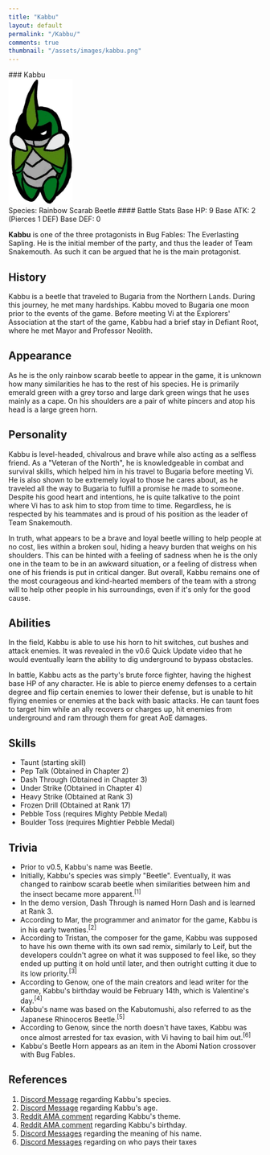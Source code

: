 ```yaml
---
title: "Kabbu"
layout: default
permalink: "/Kabbu/"
comments: true
thumbnail: "/assets/images/kabbu.png"
---
```

<div class='character bestiary__entry' markdown=1>
### Kabbu
<div class='bestiary__portrait'>
    <img src="/assets/images/kabbu.png">
</div>
Species: Rainbow Scarab Beetle
#### Battle Stats
Base HP: 9  
Base ATK: 2 (Pierces 1 DEF)  
Base DEF: 0
</div>

**Kabbu** is one of the three protagonists in Bug Fables: The Everlasting Sapling. He is the initial member of the party, and thus the leader of Team Snakemouth. As such it can be argued that he is the main protagonist.

## History
Kabbu is a beetle that traveled to Bugaria from the Northern Lands. During this journey, he met many hardships. Kabbu moved to Bugaria one moon prior to the events of the game. Before meeting Vi at the Explorers' Association at the start of the game, Kabbu had a brief stay in Defiant Root, where he met Mayor and Professor Neolith. 

## Appearance
As he is the only rainbow scarab beetle to appear in the game, it is unknown how many similarities he has to the rest of his species. He is primarily emerald green with a grey torso and large dark green wings that he uses mainly as a cape. On his shoulders are a pair of white pincers and atop his head is a large green horn.

## Personality
Kabbu is level-headed, chivalrous and brave while also acting as a selfless friend. As a "Veteran of the North", he is knowledgeable in combat and survival skills, which helped him in his travel to Bugaria before meeting Vi. He is also shown to be extremely loyal to those he cares about, as he traveled all the way to Bugaria to fulfill a promise he made to someone. Despite his good heart and intentions, he is quite talkative to the point where Vi has to ask him to stop from time to time. Regardless, he is respected by his teammates and is proud of his position as the leader of Team Snakemouth.


In truth, what appears to be a brave and loyal beetle willing to help people at no cost, lies within a broken soul, hiding a heavy burden that weighs on his shoulders. This can be hinted with a feeling of sadness when he is the only one in the team to be in an awkward situation, or a feeling of distress when one of his friends is put in critical danger. But overall, Kabbu remains one of the most courageous and kind-hearted members of the team with a strong will to help other people in his surroundings, even if it's only for the good cause. 

## Abilities
In the field, Kabbu is able to use his horn to hit switches, cut bushes and attack enemies. It was revealed in the v0.6 Quick Update video that he would eventually learn the ability to dig underground to bypass obstacles.

In battle, Kabbu acts as the party's brute force fighter, having the highest base HP of any character. He is able to pierce enemy defenses to a certain degree and flip certain enemies to lower their defense, but is unable to hit flying enemies or enemies at the back with basic attacks. He can taunt foes to target him while an ally recovers or charges up, hit enemies from underground and ram through them for great AoE damages. 

## Skills

* Taunt (starting skill)
* Pep Talk (Obtained in Chapter 2)
* Dash Through (Obtained in Chapter 3)
* Under Strike (Obtained in Chapter 4)
* Heavy Strike (Obtained at Rank 3)
* Frozen Drill (Obtained at Rank 17)
* Pebble Toss (requires Mighty Pebble Medal)
* Boulder Toss (requires Mightier Pebble Medal)

## Trivia
* Prior to v0.5, Kabbu's name was Beetle.
* Initially, Kabbu's species was simply "Beetle". Eventually, it was changed to rainbow scarab beetle when similarities between him and the insect became more apparent.<sup>[1]</sup>
* In the demo version, Dash Through is named Horn Dash and is learned at Rank 3.
* According to Mar, the programmer and animator for the game, Kabbu is in his early twenties.<sup>[2]</sup>
* According to Tristan, the composer for the game, Kabbu was supposed to have his own theme with its own sad remix, similarly to Leif, but the developers couldn't agree on what it was supposed to feel like, so they ended up putting it on hold until later, and then outright cutting it due to its low priority.<sup>[3]</sup>
* According to Genow, one of the main creators and lead writer for the game, Kabbu's birthday would be February 14th, which is Valentine's day.<sup>[4]</sup>
* Kabbu's name was based on the Kabutomushi, also referred to as the Japanese Rhinoceros Beetle.<sup>[5]</sup>
* According to Genow, since the north doesn't have taxes, Kabbu was once almost arrested for tax evasion, with Vi having to bail him out.<sup>[6]</sup>
* Kabbu's Beetle Horn appears as an item in the Abomi Nation crossover with Bug Fables.

## References
1. [Discord Message](https://discord.com/channels/401557298461540354/401560835081633792/426742583616733184) regarding Kabbu's species.
2. [Discord Message](https://discord.com/channels/401557298461540354/401560835081633792/623266574823981085) regarding Kabbu's age.
3. [Reddit AMA comment](https://www.reddit.com/r/NintendoSwitch/comments/gs8xfh/bug_fables_launched_today_on_nintendo_switch_and/fs3wkn6/) regarding Kabbu's theme.
4. [Reddit AMA comment](https://www.reddit.com/r/gaming/comments/k2uh57/bug_fables_11_has_been_launched_im_genow_the_lead/gdx96j0/) regarding Kabbu's birthday.
5. [Discord Messages](https://pbs.twimg.com/media/FaFtor3UYAA42W6?format=jpg&name=large) regarding the meaning of his name.
6. [Discord Messages](https://pbs.twimg.com/media/FZiE9OwXkAAI9Vl?format=jpg&name=small) regarding on who pays their taxes
